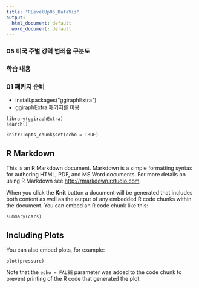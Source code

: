```yaml
---
title: "RLevelUp05_DataVis"
output:
  html_document: default
  word_document: default
---
```


### 05 미국 주별 강력 범죄율 구분도
### 학습 내용

### 01 패키지 준비
* install.packages("ggiraphExtra")
* ggiraphExtra 패키지를 이용 

```{r}
library(ggiraphExtra)
search()
```


```{r setup, include=FALSE}
knitr::opts_chunk$set(echo = TRUE)
```

## R Markdown

This is an R Markdown document. Markdown is a simple formatting syntax for authoring HTML, PDF, and MS Word documents. For more details on using R Markdown see <http://rmarkdown.rstudio.com>.

When you click the **Knit** button a document will be generated that includes both content as well as the output of any embedded R code chunks within the document. You can embed an R code chunk like this:

```{r cars}
summary(cars)
```

## Including Plots

You can also embed plots, for example:

```{r pressure, echo=FALSE}
plot(pressure)
```

Note that the `echo = FALSE` parameter was added to the code chunk to prevent printing of the R code that generated the plot.

